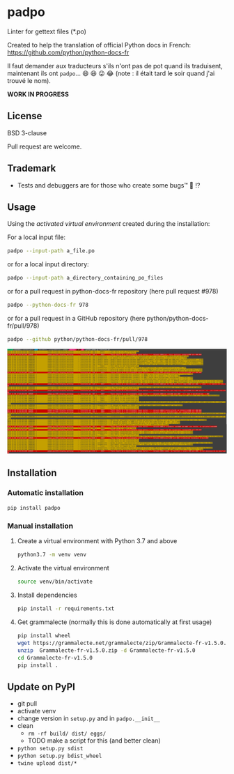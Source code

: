 # padpo

Linter for gettext files (*.po)

Created to help the translation of official Python docs in French: https://github.com/python/python-docs-fr

Il faut demander aux traducteurs s'ils n'ont pas de pot quand ils traduisent, maintenant ils ont `padpo`…
:smile: :laughing: :stuck_out_tongue_winking_eye: :joy: (note : il était tard le soir quand j'ai trouvé le nom).

**WORK IN PROGRESS**

## License

BSD 3-clause

Pull request are welcome.

## Trademark

* Tests and debuggers are for those who create some bugs™ :bug: :interrobang:

## Usage

Using the *activated virtual environment* created during the installation:

For a local input file:

```bash
padpo --input-path a_file.po
```

or for a local input directory:

```bash
padpo --input-path a_directory_containing_po_files
```

or for a pull request in python-docs-fr repository (here pull request #978)

```bash
padpo --python-docs-fr 978
```

or for a pull request in a GitHub repository (here python/python-docs-fr/pull/978)

```bash
padpo --github python/python-docs-fr/pull/978
```

![Screenshot](screenshot.png)

## Installation

### Automatic installation

```bash
pip install padpo
```

### Manual installation

1. Create a virtual environment with Python 3.7 and above

   ```bash
   python3.7 -m venv venv
   ```

2. Activate the virtual environment

   ```bash
   source venv/bin/activate
   ```

3. Install dependencies

   ```bash
   pip install -r requirements.txt
   ```

4. Get grammalecte (normally this is done automatically at first usage)

   ```bash
   pip install wheel
   wget https://grammalecte.net/grammalecte/zip/Grammalecte-fr-v1.5.0.zip
   unzip  Grammalecte-fr-v1.5.0.zip -d Grammalecte-fr-v1.5.0
   cd Grammalecte-fr-v1.5.0
   pip install .
   ```

## Update on PyPI

* git pull
* activate venv
* change version in `setup.py` and in `padpo.__init__`
* clean
  * `rm -rf build/ dist/ eggs/`
  * TODO make a script for this (and better clean)
* `python setup.py sdist`
* `python setup.py bdist_wheel`
* `twine upload dist/*`
